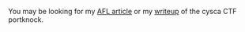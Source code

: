 You may be looking for my [AFL article](articles/fuzzing_capstone_with_afl.html) or my [writeup](articles/cysca_portknock.html) of the cysca CTF portknock.
